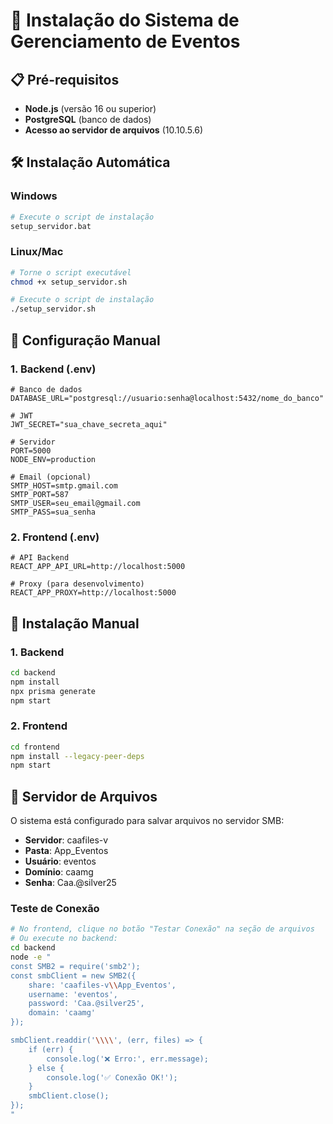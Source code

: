# 🚀 Instalação do Sistema de Gerenciamento de Eventos

## 📋 Pré-requisitos

- **Node.js** (versão 16 ou superior)
- **PostgreSQL** (banco de dados)
- **Acesso ao servidor de arquivos** (10.10.5.6)

## 🛠️ Instalação Automática

### Windows
```bash
# Execute o script de instalação
setup_servidor.bat
```

### Linux/Mac
```bash
# Torne o script executável
chmod +x setup_servidor.sh

# Execute o script de instalação
./setup_servidor.sh
```

## 📝 Configuração Manual

### 1. Backend (.env)
```env
# Banco de dados
DATABASE_URL="postgresql://usuario:senha@localhost:5432/nome_do_banco"

# JWT
JWT_SECRET="sua_chave_secreta_aqui"

# Servidor
PORT=5000
NODE_ENV=production

# Email (opcional)
SMTP_HOST=smtp.gmail.com
SMTP_PORT=587
SMTP_USER=seu_email@gmail.com
SMTP_PASS=sua_senha
```

### 2. Frontend (.env)
```env
# API Backend
REACT_APP_API_URL=http://localhost:5000

# Proxy (para desenvolvimento)
REACT_APP_PROXY=http://localhost:5000
```

## 🔧 Instalação Manual

### 1. Backend
```bash
cd backend
npm install
npx prisma generate
npm start
```

### 2. Frontend
```bash
cd frontend
npm install --legacy-peer-deps
npm start
```

## 📁 Servidor de Arquivos

O sistema está configurado para salvar arquivos no servidor SMB:

- **Servidor**: caafiles-v
- **Pasta**: App_Eventos
- **Usuário**: eventos
- **Domínio**: caamg
- **Senha**: Caa.@silver25

### Teste de Conexão
```bash
# No frontend, clique no botão "Testar Conexão" na seção de arquivos
# Ou execute no backend:
cd backend
node -e "
const SMB2 = require('smb2');
const smbClient = new SMB2({
    share: 'caafiles-v\\App_Eventos',
    username: 'eventos',
    password: 'Caa.@silver25',
    domain: 'caamg'
});

smbClient.readdir('\\\\', (err, files) => {
    if (err) {
        console.log('❌ Erro:', err.message);
    } else {
        console.log('✅ Conexão OK!');
    }
    smbClient.close();
});
"
```